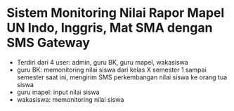 Sistem Monitoring Nilai Rapor Mapel UN Indo, Inggris, Mat SMA dengan SMS Gateway
============

- Terdiri dari 4 user: admin, guru BK, guru mapel, wakasiswa
- guru BK: memonitoring nilai siswa dari kelas X semester 1 sampai semester saat ini, mengirim SMS perkembangan nilai siswa ke orang tua siswa
- guru mapel: input nilai siswa
- wakasiswa: memonitoring nilai siswa
